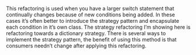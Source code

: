 
This refactoring is used when you have a larger switch statement that continually changes because of new conditions being added.
In these cases it’s often better to introduce the strategy pattern 
and encapsulate each condition in it’s own class. 
The strategy refactoring I’m showing here is refactoring towards 
a dictionary strategy. There is several ways to implement the strategy 
pattern, the benefit of using this method is that consumers needn’t
 change after applying this refactoring.